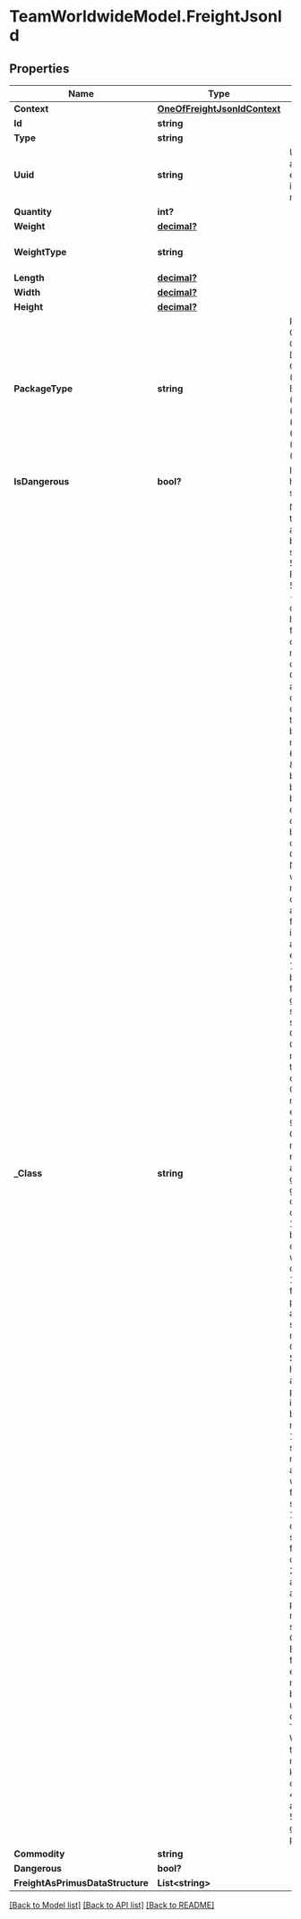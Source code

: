 # TeamWorldwideModel.FreightJsonld
## Properties

Name | Type | Description | Notes
------------ | ------------- | ------------- | -------------
**Context** | [**OneOfFreightJsonldContext**](OneOfFreightJsonldContext.md) |  | [optional] 
**Id** | **string** |  | [optional] 
**Type** | **string** |  | [optional] 
**Uuid** | **string** | Unique id is assigned to each freight info. This is readable only | [optional] 
**Quantity** | **int?** |  | 
**Weight** | [**decimal?**](BigDecimal.md) |  | 
**WeightType** | **string** |  | [default to "each"]
**Length** | [**decimal?**](BigDecimal.md) |  | 
**Width** | [**decimal?**](BigDecimal.md) |  | 
**Height** | [**decimal?**](BigDecimal.md) |  | 
**PackageType** | **string** |           PLT (Pallet),          CTN (Carton),          CRT (Crate),          DRM (Drum),          CON (Container),          BOX (Box),          BDL (Bundle),          ENV (Envelope),          CYL (Cylinder,          TOT (Totes),          CAS (Case),          OTH (Other)       | [optional] 
**IsDangerous** | **bool?** | Is this a hazardous shipment? | 
**_Class** | **string** |           Note: Normally the class is auto-assigned by the rating system.           Class 50 – Clean Freight - Over 50 lbs,          Class 55 - Bricks, cement, mortar, hardwood flooring, cloths or rags, magazines, copy paper,          Class 60 - Car accessories &amp; car parts, steel cables, used tires, stone blocks, glass, moldings,          Class 65 - Car parts &amp; accessories, bottled beverages, books in boxes, conveyors, chocolate in boxes, electric cords, tile,          Class 70 - Newspapers, wooden pencils, machinery, caskets, un-assembled furniture, food items, automobile engine,          Class 77.5 - Tires, bathroom fixtures, garments, shirts/pants, snowplows,          Class 85 - Crated machinery, transmissions, clutches, doors, CDs/DVDs, motorcycle engine,          Class 92.5 - Computers, monitors, refrigerators and freezers, gas-powered generators, cabinets, kiosk or ATMs,          Class 100 - Vacuum, boat &amp; car covers, canvas, wine cases, caskets,          CLass 110 - Cabinets, framed paintings &amp; artwork, table saw, metalworking,          Class 125 - Small household appliances, pictures/posters in boxes, exhibit booths, vending machines,          Class 150 - ATV, jet skis, motorcycles, assembled wooden furniture, work stations,          Class 175 - Clothing, couches, stuffed furniture, metal cabinets,          Class 200 - TVs, aircraft parts, aluminum table, packaged mattresses, snowmobiles,          Class 250 - Bamboo furniture, engine hoods, mattresses and box springs, un-assembled couch, plasma TV,          Class 300 - Wood cabinets, tables, chairs, model boats, kayaks/canoes, chassis,          Class 400 - Deer antlers,          Class 500 - Bags of gold dust, ping pong balls       | [optional] 
**Commodity** | **string** |  | [optional] 
**Dangerous** | **bool?** |  | [optional] 
**FreightAsPrimusDataStructure** | **List&lt;string&gt;** |  | [optional] 

[[Back to Model list]](../README.md#documentation-for-models) [[Back to API list]](../README.md#documentation-for-api-endpoints) [[Back to README]](../README.md)

